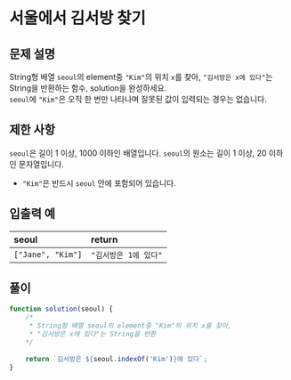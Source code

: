 # 서울에서 김서방 찾기
## 문제 설명
String형 배열 `seoul`의 element중 `"Kim"`의 위치 `x`를 찾아, `"김서방은 x에 있다"`는 String을 반환하는 함수, solution을 완성하세요.<br/> 
`seoul`에 `"Kim"`은 오직 한 번만 나타나며 잘못된 값이 입력되는 경우는 없습니다.

## 제한 사항
`seoul`은 길이 1 이상, 1000 이하인 배열입니다.
`seoul`의 원소는 길이 1 이상, 20 이하인 문자열입니다.
- `"Kim"`은 반드시 `seoul` 안에 포함되어 있습니다.

## 입출력 예
|seoul|return|
|:--|:--|
|`["Jane", "Kim"]`|`"김서방은 1에 있다"`|

## 풀이
```js
function solution(seoul) {
    /*
     * String형 배열 seoul의 element중 "Kim"의 위치 x를 찾아, 
     * "김서방은 x에 있다"는 String을 반환
    */
    
    return `김서방은 ${seoul.indexOf('Kim')}에 있다`;
}
```
